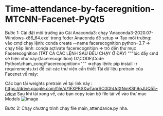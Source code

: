 # Time-attendance-by-faceregnition-MTCNN-Facenet-PyQt5

Bước 1: Cài đặt môi trường ảo 
	Cài Anaconda3: chạy 'Anaconda3-2020.07-Windows-x86_64.exe' trong foder Anaconda để setup
	=> Tạo môi trường: vào cmd chạy lệnh: conda create --name facerecognition python=3.7
	=> chạy tiếp lệnh: conda activate facerecognition 
	=> trỏ đến thư mục Facerecognition (TẤT CẢ CÁC LỆNH SAU ĐỀU CHẠY Ở ĐÂY)
	"""lúc đấy cmd sẽ hiện như này:(facerecognition) D:\CODE\Code Python\cham_cong\Facerecognition>"""
	=>chạy lệnh: pip install -r requirements.txt để cài các thư viện cần thiết
Tải dữ liệu pretrain của Facenet về máy:

Các bạn tải weights pretrain về tại link này : https://drive.google.com/file/d/1EXPBSXwTaqrSC0OhUdXNmKSh9qJUQ55-/view
Sau khi tải xong về, các bạn copy toàn bộ file tải về vào thư mục Models
![image](https://user-images.githubusercontent.com/107174075/199404818-58783590-207e-4d0e-aa3a-b1d7dd9cf58c.png)

Bước 2: Chạy chương trình
	chạy file main_attendance.py nha. 
